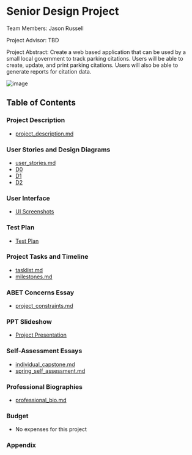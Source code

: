 # Senior Design Project

Team Members: Jason Russell

Project Advisor: TBD

Project Abstract: Create a web based application that can be used by a small local government to track parking citations. Users will be able to create, update, and print parking citations. Users will also be able to generate reports for citation data. 

![image](https://github.com/user-attachments/assets/62af6ddf-37ba-40ba-96f7-b733a1d341fb)

## Table of Contents

### Project Description 
- [project_description.md](Essays/project_description.md)
### User Stories and Design Diagrams 
- [user_stories.md](Essays/user_stories.md)
- [D0](Design_Diagrams/Design_Diagram_D0.png)
- [D1](Design_Diagrams/Design_Diagram_D1.png)
- [D2](Design_Diagrams/Design_Diagram_D2.png)
### User Interface
- [UI Screenshots](/UI_Screenshots)
### Test Plan
- [Test Plan](test_plan.md)
### Project Tasks and Timeline
- [tasklist.md](Essays/tasklist.md)
- [milestones.md](Essays/milestones.md)
### ABET Concerns Essay
- [project_constraints.md](Essays/project_constraints.md)
### PPT Slideshow
- [Project Presentation](https://mailuc-my.sharepoint.com/:p:/g/personal/russej7_mail_uc_edu/EdUto87qbsJDjODo-rll5YwBv5HZsxzS0MR_TEFViN1pXg)
### Self-Assessment Essays
- [individual_capstone.md](Essays/invidual_capstone.md)
- [spring_self_assessment.md](Essays/spring_self_assessment.md)
### Professional Biographies 
- [professional_bio.md](Essays/professional_bio.md)
### Budget
- No expenses for this project 
### Appendix

